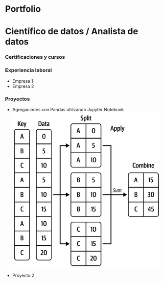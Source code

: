# Portfolio

# Científico de datos / Analista de datos
### Certificaciones y cursos
### Experiencia laboral
- Empresa 1
- Empresa 2

### Proyectos
- Agregaciones con Pandas utilizando Jupyter Notebook
![1](agregaciones/img/4_1.png)

- Proyecto 2

  
